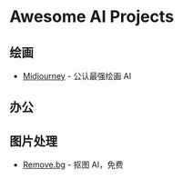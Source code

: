 # Awesome AI Projects

## 绘画

- [Midjourney](https://www.midjourney.com/home/) - 公认最强绘画 AI

## 办公

## 图片处理

- [Remove.bg](https://www.remove.bg/) - 抠图 AI，免费
